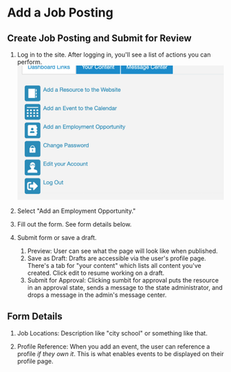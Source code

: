 # Add a Job Posting

## Create Job Posting and Submit for Review

1. Log in to the site. After logging in, you'll see a list of actions you can perform.  
![block image 1](../img/lsdhh-4.jpg)  

1. Select "Add an Employment Opportunity."  

1. Fill out the form. See form details below. 

1. Submit form or save a draft. 
    1. Preview: User can see what the page will look like when published. 
    1. Save as Draft: Drafts are accessible via the user's profile page. There's a tab for "your content" which lists all content you've created. Click edit to resume working on a draft. 
    1. Submit for Approval: Clicking sumbit for approval puts the resource in an approval state, sends a message to the state administrator, and drops a message in the admin's message center.  

## Form Details

1. Job Locations: Description like "city school" or something like that. 

1. Profile Reference: When you add an event, the user can reference a profile *if they own it*. This is what enables events to be displayed on their profile page. 